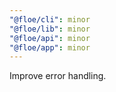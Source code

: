 ```yaml
---
"@floe/cli": minor
"@floe/lib": minor
"@floe/api": minor
"@floe/app": minor
---
```


Improve error handling.
